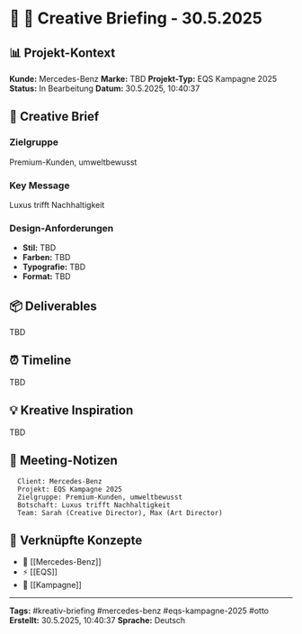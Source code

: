 # 🎯 🎯 Creative Briefing - 30.5.2025

## 📊 Projekt-Kontext
**Kunde:** Mercedes-Benz
**Marke:** TBD
**Projekt-Typ:** EQS Kampagne 2025
**Status:** In Bearbeitung
**Datum:** 30.5.2025, 10:40:37

## 🎨 Creative Brief
### Zielgruppe
Premium-Kunden, umweltbewusst

### Key Message
Luxus trifft Nachhaltigkeit

### Design-Anforderungen
- **Stil:** TBD
- **Farben:** TBD
- **Typografie:** TBD
- **Format:** TBD

## 📦 Deliverables
TBD

## ⏰ Timeline
TBD

## 💡 Kreative Inspiration
TBD

## 📝 Meeting-Notizen

      Client: Mercedes-Benz
      Projekt: EQS Kampagne 2025
      Zielgruppe: Premium-Kunden, umweltbewusst
      Botschaft: Luxus trifft Nachhaltigkeit
      Team: Sarah (Creative Director), Max (Art Director)
    


## 🔗 Verknüpfte Konzepte
- 🚗 [[Mercedes-Benz]]
- ⚡ [[EQS]]
- 📢 [[Kampagne]]


---
**Tags:** #kreativ-briefing #mercedes-benz #eqs-kampagne-2025 #otto
**Erstellt:** 30.5.2025, 10:40:37
**Sprache:** Deutsch
